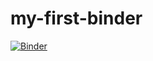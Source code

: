 # my-first-binder
[![Binder](https://mybinder.org/badge_logo.svg)](https://mybinder.org/v2/gh/jamesaskew101/my-first-binder/HEAD)
